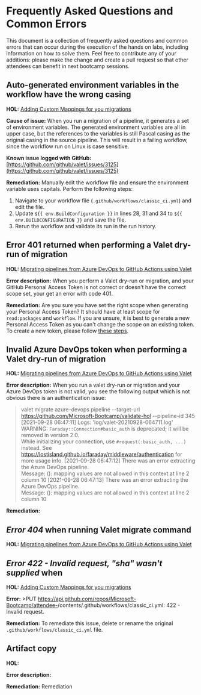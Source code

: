 # Frequently Asked Questions and Common Errors
This document is a collection of frequently asked questions and common errors that can occur during the execution of the hands on labs, including information on how to solve them.
Feel free to contribute any of your additions: please make the change and create a pull request so that other attendees can benefit in next bootcamp sessions.

## Auto-generated environment variables in the workflow have the wrong casing
**HOL:** [Adding Custom Mappings for you migrations](https://github.com/Microsoft-Bootcamp/HOL/blob/main/Adding-Custom-Mappings-for-your-migrations.md)

**Cause of issue:** 
When you run a migration of a pipeline, it generates a set of environment variables. The generated environment variables are all in upper case, but the references to the variables is still Pascal casing as the original casing in the source pipeline. This will result in a failing workflow, since the workflow run on Linux is case sensitive.

**Known issue logged with GitHub:** [https://github.com/github/valet/issues/3125](https://github.com/github/valet/issues/3125)

**Remediation:** Manually edit the workflow file and ensure the environment variable uses capitals. Perform the following steps:
1. Navigate to your workflow file (`.github/workflows/classic_ci.yml`) and edit the file.
2. Update `${{ env.BuildConfiguration }}` in lines 28, 31 and 34 to `${{ env.BUILDCONFIGURATION }}` and save the file.
3. Rerun the workflow and validate its run in the run history.

## Error 401 returned when performing a Valet dry-run of migration
**HOL:** [Migrating pipelines from Azure DevOps to GitHub Actions using Valet](https://github.com/Microsoft-Bootcamp/HOL/blob/main/migration.md)
  
**Error description:** When you perform a Valet dry-run or migration, and your GitHub Personal Access Token is not correct or doesn't have the correct scope set, your get an error with code 401.

**Remediation:** Are you sure you have set the right scope when generating your Personal Access Token? It should have at least scope for `read:packages` and `workflow`. If you are unsure, it is best to generate a new Personal Access Token as you can't change the scope on an existing token. To create a new token, please follow [these steps](https://github.com/Microsoft-Bootcamp/HOL/blob/main/migration.md#generate-a-personal-access-token).

## Invalid Azure DevOps token when performing a Valet dry-run of migration
**HOL:** [Migrating pipelines from Azure DevOps to GitHub Actions using Valet](https://github.com/Microsoft-Bootcamp/HOL/blob/main/migration.md)
  
**Error description:** When you run a valet dry-run or migration and your Azure DevOps token is not valid, you see the following output which is not obvious there is an authentication issue: 
>  valet migrate azure-devops pipeline --target-url https://github.com/Microsoft-Bootcamp/validate-hol --pipeline-id 345
> [2021-09-28 06:47:11] Logs: 'log/valet-20210928-064711.log'                                                                                                         
> WARNING: `Faraday::Connection#basic_auth` is deprecated; it will be removed in version 2.0.                                                                         
> While initializing your connection, use `#request(:basic_auth, ...)` instead.
> See https://lostisland.github.io/faraday/middleware/authentication for more usage info.
> [2021-09-28 06:47:12] There was an error extracting the Azure DevOps pipeline.                                                                                      
> Message: (<unknown>): mapping values are not allowed in this context at line 2 column 10
> [2021-09-28 06:47:13] There was an error extracting the Azure DevOps pipeline.                                                                                      
> Message: (<unknown>): mapping values are not allowed in this context at line 2 column 10

**Remediation:** 

  
## _Error 404_ when running Valet migrate command
**HOL:** [Migrating pipelines from Azure DevOps to GitHub Actions using Valet](https://github.com/Microsoft-Bootcamp/HOL/blob/main/migration.md)

## _Error 422 - Invalid request, "sha" wasn't supplied_ when 
**HOL:** [Adding Custom Mappings for you migrations](https://github.com/Microsoft-Bootcamp/HOL/blob/main/Adding-Custom-Mappings-for-your-migrations.md)

**Error:** >PUT https://api.github.com/repos/Microsoft-Bootcamp/attendee-<yourGitHubhandle>/contents/.github/workflows/classic_ci.yml: 422 - Invalid request.
   
**Remediation:** To remediate this issue, delete or rename the original `.github/workflows/classic_ci.yml` file. 
  
## Artifact copy
**HOL:** []()
  
**Error description:**
  
**Remediation:** 
Remediation
